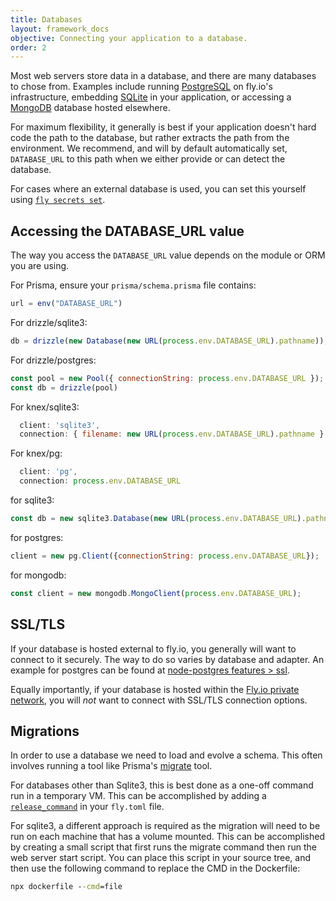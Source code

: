 ```yaml
---
title: Databases
layout: framework_docs
objective: Connecting your application to a database.
order: 2
---
```


Most web servers store data in a database, and there are many databases to chose from.
Examples include running [PostgreSQL](https://fly.io/docs/postgres/) on fly.io's infrastructure,
embedding [SQLite](https://www.sqlite.org/index.html) in your application, or accessing
a [MongoDB](https://www.mongodb.com/) database hosted elsewhere.

For maximum flexibility, it generally is best if your application doesn't hard code the
path to the database, but rather extracts the path from the environment.  We recommend,
and will by default automatically set, `DATABASE_URL` to this path when we either provide
or can detect the database.

For cases where an external database is used, you can set this yourself using
[`fly secrets set`](https://fly.io/docs/reference/secrets/#setting-secrets).

## Accessing the DATABASE_URL value

The way you access the `DATABASE_URL` value depends on the module or ORM you are using.

For Prisma, ensure your `prisma/schema.prisma` file contains:

```js
url = env("DATABASE_URL")
```

For drizzle/sqlite3:

```js
db = drizzle(new Database(new URL(process.env.DATABASE_URL).pathname));
```

For drizzle/postgres:

```js
const pool = new Pool({ connectionString: process.env.DATABASE_URL });
const db = drizzle(pool)
```

For knex/sqlite3:

```js
  client: 'sqlite3',
  connection: { filename: new URL(process.env.DATABASE_URL).pathname },
```

For knex/pg:

```js
  client: 'pg',
  connection: process.env.DATABASE_URL
```

for sqlite3:

```js
const db = new sqlite3.Database(new URL(process.env.DATABASE_URL).pathname);
```

for postgres:

```js
client = new pg.Client({connectionString: process.env.DATABASE_URL});
```

for mongodb:

```js
const client = new mongodb.MongoClient(process.env.DATABASE_URL);
```

## SSL/TLS

If your database is hosted external to fly.io, you generally will want to connect to
it securely.  The way to do so varies by database and adapter.  An example for
postgres can be found at [node-postgres features > ssl](https://node-postgres.com/features/ssl).

Equally importantly, if your database is hosted within the
[Fly.io private network](https://fly.io/docs/networking/private-networking/), you will _not_
want to connect with SSL/TLS connection options.

## Migrations

In order to use a database we need to load and evolve a schema.  This often
involves running a tool like Prisma's [migrate](https://www.prisma.io/docs/concepts/components/prisma-migrate) tool.

For databases other than Sqlite3, this is best done as a one-off command run in a temporary VM.  This can be accomplished by adding a
[`release_command`](https://fly.io/docs/reference/configuration/#run-one-off-commands-before-releasing-a-deployment) in your `fly.toml` file.

For sqlite3, a different approach is required as the migration will need to be run on each machine that has a volume mounted.  This can be accomplished by creating a small script that first runs the migrate command then run the web server start script.  You can place this script in your source tree, and then use the following command to replace the CMD in the Dockerfile:

```cmd
npx dockerfile --cmd=file
```
